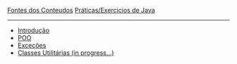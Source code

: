 [Fontes dos Conteudos](fontes.md)
[Práticas/Exercicios de Java](exercicios.md)
<hr>

- [Introdução](introducao/home.md)
- [POO](poo/home.md)
- [Exceções](excecoes/home.md)
- [Classes Utilitárias (in progress...)](classes_utilitarias/home.md)
<!-- - [JDBC, Maven, JavaBeans e DAO ](JDBC/home.md) (next att)-->

<!-- 
Updated at 08/08/2022
-->